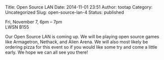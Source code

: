 Title: Open Source LAN
Date: 2014-11-01 23:51
Author: tootap
Category: Uncategorized
Slug: open-source-lan-4
Status: published

Fri, November 7, 6pm – 7pm  
LWSN B155

Our Open Source LAN is coming up. We will be playing open source games
like Armagetron, Nethack, and Alien Arena. We will also most likely be
ordering pizza for this event so if you would like some try and come a
little early. We hope we can all see you there!
